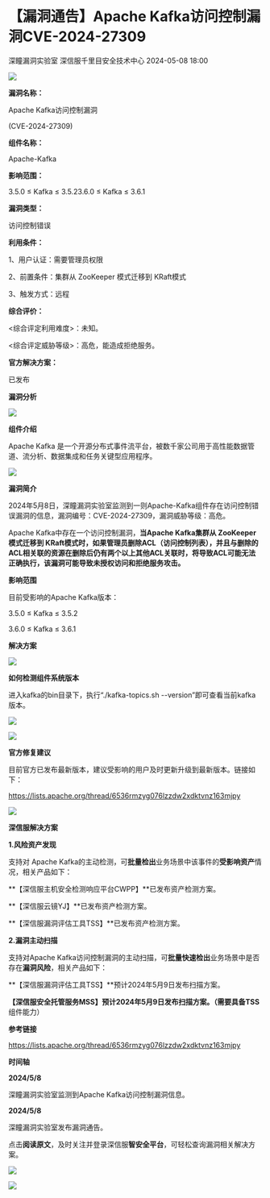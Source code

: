 #  【漏洞通告】Apache Kafka访问控制漏洞CVE-2024-27309   
深瞳漏洞实验室  深信服千里目安全技术中心   2024-05-08 18:00  
  
![](https://mmbiz.qpic.cn/mmbiz_gif/w8NHw6tcQ5z3lJIZAcZxSG2eCU70PHaOGUPbJGFfV8BVick30jtY08xiaIquQ51PDM8yl7f4Xo9PZZgtT5CfluMQ/640?wx_fmt=gif&from=appmsg "")  
  
**漏洞名称：**  
  
Apache Kafka访问控制漏洞  
  
(CVE-2024-27309)  
  
**组件名称：**  
  
Apache-Kafka  
  
**影响范围：**  
  
3.5.0 ≤ Kafka ≤ 3.5.23.6.0 ≤ Kafka ≤ 3.6.1  
  
**漏洞类型：**  
  
访问控制错误  
  
**利用条件：**  
  
1、用户认证：需要管理员权限  
  
2、前置条件：集群从 ZooKeeper 模式迁移到 KRaft模式  
  
3、触发方式：远程  
  
**综合评价：**  
  
<综合评定利用难度>：未知。  
  
<综合评定威胁等级>：高危，能造成拒绝服务。  
  
**官方解决方案：**  
  
已发布  
  
  
  
  
**漏洞分析**  
  
![](https://mmbiz.qpic.cn/mmbiz_gif/w8NHw6tcQ5z3lJIZAcZxSG2eCU70PHaOxPPiboca1GU3lN8dRA6VicjQ12tj073icTfkh92ib5Rib26zHEhqDCzARjw/640?wx_fmt=gif&from=appmsg "")  
  
**组件介绍**  
  
Apache Kafka 是一个开源分布式事件流平台，被数千家公司用于高性能数据管道、流分析、数据集成和任务关键型应用程序。  
  
![](https://mmbiz.qpic.cn/mmbiz_gif/w8NHw6tcQ5z3lJIZAcZxSG2eCU70PHaOxPPiboca1GU3lN8dRA6VicjQ12tj073icTfkh92ib5Rib26zHEhqDCzARjw/640?wx_fmt=gif&from=appmsg "")  
  
**漏洞简介**  
  
2024年5月8日，深瞳漏洞实验室监测到一则Apache-Kafka组件存在访问控制错误漏洞的信息，漏洞编号：CVE-2024-27309，漏洞威胁等级：高危。  
  
Apache Kafka中存在一个访问控制漏洞，**当Apache Kafka集群从 ZooKeeper 模式迁移到 KRaft模式时，如果管理员删除ACL（访问控制列表），并且与删除的ACL相关联的资源在删除后仍有两个以上其他ACL关联时，将导致ACL可能无法正确执行，该漏洞可能导致未授权访问和拒绝服务攻击。**  
  
  
**影响范围**  
  
目前受影响的Apache Kafka版本：  
  
3.5.0 ≤ Kafka ≤ 3.5.2  
  
3.6.0 ≤ Kafka ≤ 3.6.1  
  
  
**解决方案**  
  
![](https://mmbiz.qpic.cn/mmbiz_gif/w8NHw6tcQ5z3lJIZAcZxSG2eCU70PHaOxPPiboca1GU3lN8dRA6VicjQ12tj073icTfkh92ib5Rib26zHEhqDCzARjw/640?wx_fmt=gif&from=appmsg "")  
  
**如何检测组件系统版本**  
  
  
进入kafka的bin目录下，执行“./kafka-topics.sh --version”即可查看当前kafka版本。  
  
  
![](https://mmbiz.qpic.cn/mmbiz_png/w8NHw6tcQ5z3lJIZAcZxSG2eCU70PHaOK0v4W7kOibfIKPKHLocrPqf9UT9JFQ69u5PZTVGvfHKl0NlE2aQibp7Q/640?wx_fmt=png&from=appmsg "")  
  
  
![](https://mmbiz.qpic.cn/mmbiz_gif/w8NHw6tcQ5z3lJIZAcZxSG2eCU70PHaOxPPiboca1GU3lN8dRA6VicjQ12tj073icTfkh92ib5Rib26zHEhqDCzARjw/640?wx_fmt=gif&from=appmsg "")  
  
**官方修复建议**  
  
  
目前官方已发布最新版本，建议受影响的用户及时更新升级到最新版本。链接如下：  
  
https://lists.apache.org/thread/6536rmzyg076lzzdw2xdktvnz163mjpy  
  
  
![](https://mmbiz.qpic.cn/mmbiz_gif/w8NHw6tcQ5z3lJIZAcZxSG2eCU70PHaOxPPiboca1GU3lN8dRA6VicjQ12tj073icTfkh92ib5Rib26zHEhqDCzARjw/640?wx_fmt=gif&from=appmsg "")  
  
**深信服解决方案**  
  
  
**1.风险资产发现**  
  
支持对 Apache Kafka的主动检测，可**批量检出**业务场景中该事件的**受影响资产**情况，相关产品如下：  
  
**【深信服主机安全检测响应平台CWPP】**已发布资产检测方案。  
  
**【深信服云镜YJ】**已发布资产检测方案。  
  
**【深信服漏洞评估工具TSS】**已发布资产检测方案。  
  
**2.漏洞主动扫描**  
  
支持对Apache Kafka访问控制漏洞的主动扫描，可**批量快速检出**业务场景中是否存在**漏洞风险**，相关产品如下：  
  
**【深信服漏洞评估工具TSS】**预计2024年5月9日发布扫描方案。  
  
**【深信服安全托管服务MSS】**预计2024年5月9日发布扫描方案。（需要具备**TSS**组件能力）  
  
  
  
**参考链接**  
  
  
https://lists.apache.org/thread/6536rmzyg076lzzdw2xdktvnz163mjpy  
  
  
  
**时间轴**  
  
  
  
**2024/5/8**  
  
深瞳漏洞实验室监测到Apache Kafka访问控制漏洞信息。  
  
  
**2024/5/8**  
  
深瞳漏洞实验室发布漏洞通告。  
  
  
点击**阅读原文**，及时关注并登录深信服**智安全平台**，可轻松查询漏洞相关解决方案。  
  
![](https://mmbiz.qpic.cn/mmbiz_png/w8NHw6tcQ5z3lJIZAcZxSG2eCU70PHaOGpaeJtFLbcOV5ibgn8PlacVGZGSp0ictZic2MQFfKcEOPYV9JoXIqx0Mg/640?wx_fmt=png&from=appmsg "")  
  
  
![](https://mmbiz.qpic.cn/mmbiz_jpg/w8NHw6tcQ5z3lJIZAcZxSG2eCU70PHaOKlCM7Rs1icriadvmXtpCsFjZTVS4MTRzQ9g2B3scxjrbfx88gdCKN20w/640?wx_fmt=jpeg&from=appmsg "")  
  
  
